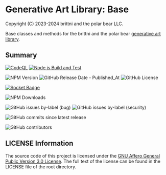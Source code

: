 # Generative Art Library: Base

Copyright (C) 2023-2024 brittni and the polar bear LLC.

Base classes and methods for the brittni and the polar bear [generative art library](https://github.com/brittni-and-the-polar-bear/generative-art-library).

## Summary

[![CodeQL](https://github.com/brittni-and-the-polar-bear/generative-art-library_base/actions/workflows/codeql.yml/badge.svg)](https://github.com/brittni-and-the-polar-bear/generative-art-library_base/actions/workflows/codeql.yml)
[![Node.js Build and Test](https://github.com/brittni-and-the-polar-bear/generative-art-library_base/actions/workflows/node.js.yml/badge.svg)](https://github.com/brittni-and-the-polar-bear/generative-art-library_base/actions/workflows/node.js.yml)

![NPM Version](https://img.shields.io/npm/v/%40batpb%2Fgenart-base)
![GitHub Release Date - Published_At](https://img.shields.io/github/release-date/brittni-and-the-polar-bear/generative-art-library_base)
![GitHub License](https://img.shields.io/github/license/brittni-and-the-polar-bear/generative-art-library_base)

[![Socket Badge](https://socket.dev/api/badge/npm/package/@batpb/genart-base)](https://socket.dev/npm/package/@batpb/genart-base)

![NPM Downloads](https://img.shields.io/npm/dw/%40batpb%2Fgenart-base)

![GitHub issues by-label (bug)](https://img.shields.io/github/issues/brittni-and-the-polar-bear/generative-art-library_base/bug?color=red)
![GitHub issues by-label (security)](https://img.shields.io/github/issues/brittni-and-the-polar-bear/generative-art-library_base/security?color=red)

![GitHub commits since latest release](https://img.shields.io/github/commits-since/brittni-and-the-polar-bear/generative-art-library_base/latest)

![GitHub contributors](https://img.shields.io/github/contributors-anon/brittni-and-the-polar-bear/generative-art-library_base)

## LICENSE Information

The source code of this project is licensed under the [GNU Affero General Public Version 3.0 License](https://www.gnu.org/licenses/agpl-3.0.en.html). The full text of the license can be found in the LICENSE file of the root directory.
